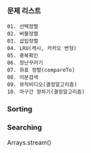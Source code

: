 ### 문제 리스트
    01. 선택정렬
    02. 버블정렬
    03. 삽입정렬
    04. LRU(캐시, 카카오 변형)
    05. 중복확인
    06. 장난꾸러기
    07. 좌표 정렬(compareTo)
    08. 이분검색
    09. 뮤직비디오(결정알고리즘)
    10. 마구간 정하기(결정알고리즘)

### Sorting



### Searching

Arrays.stream()